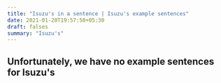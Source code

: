 ```yaml
---
title: "Isuzu's in a sentence | Isuzu's example sentences"
date: 2021-01-20T19:57:50+05:30
draft: falses
summary: "Isuzu's"
---
```

## Unfortunately, we have no example sentences for Isuzu's                 
